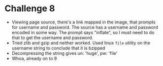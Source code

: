 # Challenge 8
* Viewing page source, there's a link mapped in the image, that prompts for
  username and password. The source has a username and password encoded in some
  way. The prompt says "inflate", so I must need to do that to get the username
  and password.
* Tried zlib and gzip and neither worked. Used linux `file` utility on the
  username string to conclude that it is bzipped
* Decompressing the string gives un: 'huge', pw: 'file'
* Whoa, already on to 9

